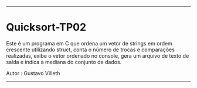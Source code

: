 _____________________________________________________________________________________________________________________________________________________________________________________________________________________________________________________________________________________________________________________________________

# Quicksort-TP02


Este é um programa em C que ordena um vetor de strings em ordem crescente utilizando struct, conta o número de trocas e comparações realizadas, exibe o vetor ordenado no console, gera um arquivo de texto de saída e indica a mediana do conjunto de dados.


Autor : Gustavo Villeth

_____________________________________________________________________________________________________________________________________________________________________________________________________________________________________________________________________________________________________________________________________


